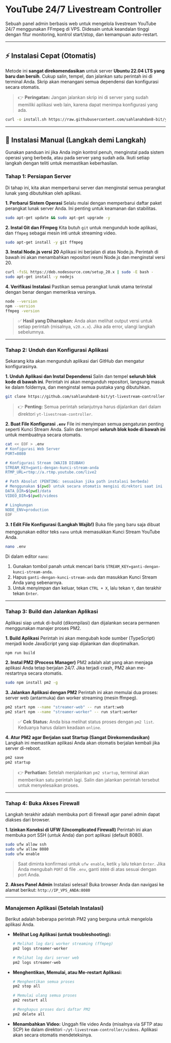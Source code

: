# YouTube 24/7 Livestream Controller

Sebuah panel admin berbasis web untuk mengelola livestream YouTube 24/7 menggunakan FFmpeg di VPS. Didesain untuk keandalan tinggi dengan fitur monitoring, kontrol start/stop, dan kemampuan auto-restart.

---

## ⚡ Instalasi Cepat (Otomatis)

Metode ini **sangat direkomendasikan** untuk server **Ubuntu 22.04 LTS yang baru dan bersih**. Cukup salin, tempel, dan jalankan satu perintah ini di terminal Anda. Skrip akan menangani semua dependensi dan konfigurasi secara otomatis.

> 👉 **Peringatan:** Jangan jalankan skrip ini di server yang sudah memiliki aplikasi web lain, karena dapat menimpa konfigurasi yang ada.

```bash
curl -o install.sh https://raw.githubusercontent.com/sahlanahdan8-bit/yt-livestream-controller/main/install.sh && chmod +x install.sh && ./install.sh
```

---

## 🔧 Instalasi Manual (Langkah demi Langkah)

Gunakan panduan ini jika Anda ingin kontrol penuh, menginstal pada sistem operasi yang berbeda, atau pada server yang sudah ada. Ikuti setiap langkah dengan teliti untuk memastikan keberhasilan.

### Tahap 1: Persiapan Server

Di tahap ini, kita akan memperbarui server dan menginstal semua perangkat lunak yang dibutuhkan oleh aplikasi.

**1. Perbarui Sistem Operasi**
Selalu mulai dengan memperbarui daftar paket perangkat lunak server Anda. Ini penting untuk keamanan dan stabilitas.
```bash
sudo apt-get update && sudo apt-get upgrade -y
```

**2. Instal Git dan FFmpeg**
Kita butuh `git` untuk mengunduh kode aplikasi, dan `ffmpeg` sebagai mesin inti untuk streaming video.
```bash
sudo apt-get install -y git ffmpeg
```

**3. Instal Node.js versi 20**
Aplikasi ini berjalan di atas Node.js. Perintah di bawah ini akan menambahkan repositori resmi Node.js dan menginstal versi 20.
```bash
curl -fsSL https://deb.nodesource.com/setup_20.x | sudo -E bash -
sudo apt-get install -y nodejs
```

**4. Verifikasi Instalasi**
Pastikan semua perangkat lunak utama terinstal dengan benar dengan memeriksa versinya.
```bash
node --version
npm --version
ffmpeg -version
```
> ✅ **Hasil yang Diharapkan:** Anda akan melihat output versi untuk setiap perintah (misalnya, `v20.x.x`). Jika ada error, ulangi langkah sebelumnya.

---

### Tahap 2: Unduh dan Konfigurasi Aplikasi

Sekarang kita akan mengunduh aplikasi dari GitHub dan mengatur konfigurasinya.

**1. Unduh Aplikasi dan Instal Dependensi**
Salin dan tempel **seluruh blok kode di bawah ini**. Perintah ini akan mengunduh repositori, langsung masuk ke dalam foldernya, dan menginstal semua pustaka yang dibutuhkan.
```bash
git clone https://github.com/sahlanahdan8-bit/yt-livestream-controller.git && cd yt-livestream-controller && npm install
```
> 👉 **Penting:** Semua perintah selanjutnya harus dijalankan dari dalam direktori `yt-livestream-controller`.

**2. Buat File Konfigurasi `.env`**
File ini menyimpan semua pengaturan penting seperti Kunci Stream Anda. Salin dan tempel **seluruh blok kode di bawah ini** untuk membuatnya secara otomatis.
```bash
cat << EOF > .env
# Konfigurasi Web Server
PORT=8080

# Konfigurasi Stream (WAJIB DIUBAH)
STREAM_KEY=ganti-dengan-kunci-stream-anda
RTMP_URL=rtmp://a.rtmp.youtube.com/live2

# Path Absolut (PENTING: sesuaikan jika path instalasi berbeda)
# Menggunakan $(pwd) untuk secara otomatis mengisi direktori saat ini
DATA_DIR=$(pwd)/data
VIDEO_DIR=$(pwd)/videos

# Lingkungan
NODE_ENV=production
EOF
```

**3. ❗ Edit File Konfigurasi (Langkah Wajib!)**
Buka file yang baru saja dibuat menggunakan editor teks `nano` untuk memasukkan Kunci Stream YouTube Anda.
```bash
nano .env
```
Di dalam editor `nano`:
1.  Gunakan tombol panah untuk mencari baris `STREAM_KEY=ganti-dengan-kunci-stream-anda`.
2.  Hapus `ganti-dengan-kunci-stream-anda` dan masukkan Kunci Stream Anda yang sebenarnya.
3.  Untuk menyimpan dan keluar, tekan `CTRL + X`, lalu tekan `Y`, dan terakhir tekan `Enter`.

---

### Tahap 3: Build dan Jalankan Aplikasi

Aplikasi siap untuk di-build (dikompilasi) dan dijalankan secara permanen menggunakan manajer proses PM2.

**1. Build Aplikasi**
Perintah ini akan mengubah kode sumber (TypeScript) menjadi kode JavaScript yang siap dijalankan dan dioptimalkan.
```bash
npm run build
```

**2. Instal PM2 (Process Manager)**
PM2 adalah alat yang akan menjaga aplikasi Anda tetap berjalan 24/7. Jika terjadi crash, PM2 akan me-restartnya secara otomatis.
```bash
sudo npm install pm2 -g
```

**3. Jalankan Aplikasi dengan PM2**
Perintah ini akan memulai dua proses: server web (antarmuka) dan worker streaming (mesin ffmpeg).
```bash
pm2 start npm --name "streamer-web" -- run start:web
pm2 start npm --name "streamer-worker" -- run start:worker
```
> ✅ **Cek Status:** Anda bisa melihat status proses dengan `pm2 list`. Keduanya harus dalam keadaan `online`.

**4. Atur PM2 agar Berjalan saat Startup (Sangat Direkomendasikan)**
Langkah ini memastikan aplikasi Anda akan otomatis berjalan kembali jika server di-reboot.
```bash
pm2 save
pm2 startup
```
> 👉 **Perhatian:** Setelah menjalankan `pm2 startup`, terminal akan memberikan satu perintah lagi. Salin dan jalankan perintah tersebut untuk menyelesaikan proses.

---

### Tahap 4: Buka Akses Firewall

Langkah terakhir adalah membuka port di firewall agar panel admin dapat diakses dari browser.

**1. Izinkan Koneksi di UFW (Uncomplicated Firewall)**
Perintah ini akan membuka port SSH (untuk Anda) dan port aplikasi (default 8080).
```bash
sudo ufw allow ssh
sudo ufw allow 8080
sudo ufw enable
```
> Saat diminta konfirmasi untuk `ufw enable`, ketik `y` lalu tekan `Enter`. Jika Anda mengubah `PORT` di file `.env`, ganti `8080` di atas sesuai dengan port Anda.

**2. Akses Panel Admin**
Instalasi selesai! Buka browser Anda dan navigasi ke alamat berikut:
`http://IP_VPS_ANDA:8080`

---

### Manajemen Aplikasi (Setelah Instalasi)

Berikut adalah beberapa perintah PM2 yang berguna untuk mengelola aplikasi Anda.

- **Melihat Log Aplikasi (untuk troubleshooting):**
  ```bash
  # Melihat log dari worker streaming (ffmpeg)
  pm2 logs streamer-worker

  # Melihat log dari server web
  pm2 logs streamer-web
  ```

- **Menghentikan, Memulai, atau Me-restart Aplikasi:**
  ```bash
  # Menghentikan semua proses
  pm2 stop all

  # Memulai ulang semua proses
  pm2 restart all

  # Menghapus proses dari daftar PM2
  pm2 delete all
  ```

- **Menambahkan Video:**
  Unggah file video Anda (misalnya via SFTP atau SCP) ke dalam direktori `~/yt-livestream-controller/videos`. Aplikasi akan secara otomatis mendeteksinya.